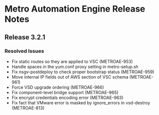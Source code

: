 # Metro Automation Engine Release Notes
## Release 3.2.1
### Resolved Issues
* Fix static routes so they are applied to VSC (METROAE-953)
* Handle spaces in the yum.conf proxy setting in metro-setup.sh
* Fix nsgv-postdeploy to check proper bootstrap status (METROAE-959)
* Move internal IP fields out of AWS section of VSC schema (METROAE-961)
* Force VSD upgrade ordering (METROAE-966)
* Fix component-level bridge support (METROAE-965)
* Fix encrypt credentials encoding error (METROAE-963)
* Fix fact that VMware error is masked by ignore_errors in vsd-destroy (METROAE-813)
